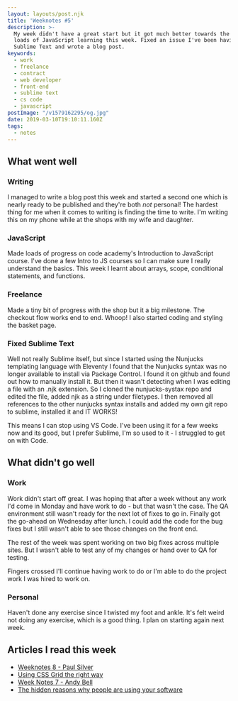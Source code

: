 ```yaml
---
layout: layouts/post.njk
title: 'Weeknotes #5'
description: >-
  My week didn't have a great start but it got much better towards the end. Did
  loads of JavaScript learning this week. Fixed an issue I've been having with
  Sublime Text and wrote a blog post.
keywords:
  - work
  - freelance
  - contract
  - web developer
  - front-end
  - sublime text
  - cs code
  - javascript
postImage: "/v1579162295/og.jpg"
date: 2019-03-10T19:10:11.160Z
tags:
  - notes
---
```

## What went well

### Writing
I managed to write a blog post this week and started a second one which is nearly ready to be published and they're both _not_ personal! The hardest thing for me when it comes to writing is finding the time to write. I'm writing this on my phone while at the shops with my wife and daughter.

### JavaScript
Made loads of progress on code academy's  Introduction to JavaScript course. I've done a few Intro to JS courses so I can make sure I really understand the basics. This week I learnt about arrays, scope, conditional statements,  and functions.

### Freelance
Made a tiny bit of progress with the shop but it a big milestone. The checkout flow works end to end. Whoop! I also started coding and styling the basket page.

### Fixed Sublime Text
Well not really Sublime itself, but since I started using the Nunjucks templating language with Eleventy I found that the Nunjucks syntax was no longer available to install via Package Control. I found it on github and found out how to manually install it. But then it wasn't detecting when I was editing a file with an .njk extension. So I cloned the nunjucks-systax repo and edited the file, added njk as a string under filetypes. I then removed all references to the other nunjucks syntax installs and added my own git repo to sublime, installed it and IT WORKS!

This means I can stop using VS Code. I've been using it for a few weeks now and its good, but I prefer Sublime, I'm so used to it - I struggled to get on with Code.


## What didn't go well

### Work
Work didn't start off great. I was hoping that after a week without any work I'd come in Monday and have work to do - but that wasn't the case. The QA environment still wasn't ready for the next lot of fixes to go in. Finally got the go-ahead on Wednesday after lunch. I could add the code for the bug fixes but I still wasn't able to see those changes on the front end.

The rest of the week was spent working on two big fixes across multiple sites. But I wasn't able to test any of my changes or hand over to QA for testing.

Fingers crossed I'll continue having work to do or I'm able to do the project work I was hired to work on.

### Personal
Haven't done any exercise since I twisted my foot and ankle. It's felt weird not doing any exercise, which is a good thing. I plan on starting again next week.

## Articles I read this week
- [Weeknotes 8 - Paul Silver](https://www.paulsilver.co.uk/blog/2019/03/weeknotes-8/ "Weeknotes 8 - Paul Silver")
- [Using CSS Grid the right way](https://vgpena.github.io/using-css-grid-the-right-way/ "Using CSS Grid the right way")
- [Week Notes 7 - Andy Bell](https://archive.hankchizljaw.com/wrote/week-notes-7/ "Week Notes 7 - Andy Bell")
- [The hidden reasons why people are using your software](https://justinjackson.ca/hidden "The hidden reasons why people are using your software")
